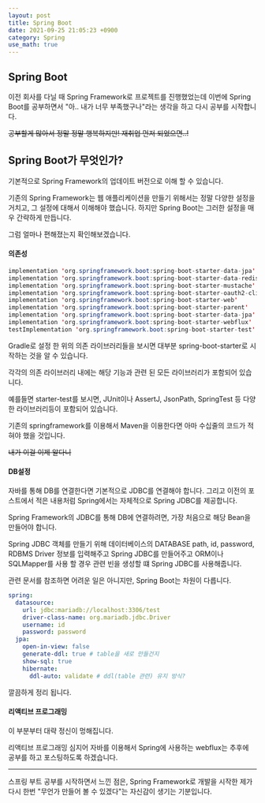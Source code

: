 ```yaml
---
layout: post
title: Spring Boot
date: 2021-09-25 21:05:23 +0900
category: Spring
use_math: true
---
```


Spring Boot
---

이전 회사를 다닐 때 Spring Framework로 프로젝트를 진행했었는데 이번에 Spring Boot를 공부하면서 "아.. 내가 너무 부족했구나"라는 생각을 하고 다시 공부를 시작합니다.

~~공부할게 많아서 정말 정말 행복하지만! 재취업 먼저 되었으면..!~~

## Spring Boot가 무엇인가?

기본적으로 Spring Framework의 업데이트 버전으로 이해 할 수 있습니다.

기존의 Spring Framework는 웹 애플리케이션을 만들기 위해서는 정말 다양한 설정을 거치고, 그 설정에 대해서 이해해야 했습니다. 하지만 Spring Boot는 그러한 설정을 매우 간략하게 만듭니다.

그럼 얼마나 편해졌는지 확인해보겠습니다.

#### 의존성

```java
implementation 'org.springframework.boot:spring-boot-starter-data-jpa'
implementation 'org.springframework.boot:spring-boot-starter-data-redis-reactive'
implementation 'org.springframework.boot:spring-boot-starter-mustache'
implementation 'org.springframework.boot:spring-boot-starter-oauth2-client'
implementation 'org.springframework.boot:spring-boot-starter-web'
implementation 'org.springframework.boot:spring-boot-starter-parent'
implementation 'org.springframework.boot:spring-boot-starter-data-jpa'
implementation 'org.springframework.boot:spring-boot-starter-webflux'
testImplementation 'org.springframework.boot:spring-boot-starter-test'
```

Gradle로 설정 한 위의 의존 라이브러리들을 보시면 대부분 spring-boot-starter로 시작하는 것을 알 수 있습니다.

각각의 의존 라이브러리 내에는 해당 기능과 관련 된 모든 라이브러리가 포함되어 있습니다.

예를들면 starter-test를 보시면, JUnit이나 AssertJ, JsonPath, SpringTest 등 다양한 라이브러리등이 포함되어 있습니다.

기존의 springframework를 이용해서 Maven을 이용한다면 아마 수십줄의 코드가 적혀야 했을 것입니다.

~~내가 이걸 이제 알다니~~

#### DB설정

자바를 통해 DB를 연결한다면 기본적으로 JDBC를 연결해야 합니다.
그리고 이전의 포스트에서 적은 내용처럼 Spring에서는 자체적으로 Spring JDBC를 제공합니다.

Spring Framework의 JDBC를 통해 DB에 연결하려면, 가장 처음으로 해당 Bean을 만들어야 합니다.

Spring JDBC 객체를 만들기 위해 데이터베이스의 DATABASE path, id, password, RDBMS Driver 정보를 입력해주고 Spring JDBC를 만들어주고 ORM이나 SQLMapper를 사용 할 경우 관련 빈을 생성할 떄 Spring JDBC를 사용해줍니다.

관련 문서를 참조하면 어려운 일은 아니지만, Spring Boot는 차원이 다릅니다.

```yml
spring:
  datasource:
    url: jdbc:mariadb://localhost:3306/test
    driver-class-name: org.mariadb.jdbc.Driver
    username: id
    password: password
  jpa:
    open-in-view: false
    generate-ddl: true # table을 새로 만들건지
    show-sql: true
    hibernate:
      ddl-auto: validate # ddl(table 관련) 유지 방식?
```

깔끔하게 정리 됩니다.

#### 리액티브 프로그래밍

이 부분부터 대략 정신이 멍해집니다.

리액티브 프로그래밍 심지어 자바를 이용해서 Spring에 사용하는 webflux는 추후에 공부를 하고 포스팅하도록 하겠습니다.

---

스프링 부트 공부를 시작하면서 느낀 점은, Spring Framework로 개발을 시작한 제가 다시 한번 "무언가 만들어 볼 수 있겠다"는 자신감이 생기는 기분입니다.

<script type="text/javascript"
src="https://cdn.mathjax.org/mathjax/latest/MathJax.js?config=TeX-AMS_HTML">
</script>

